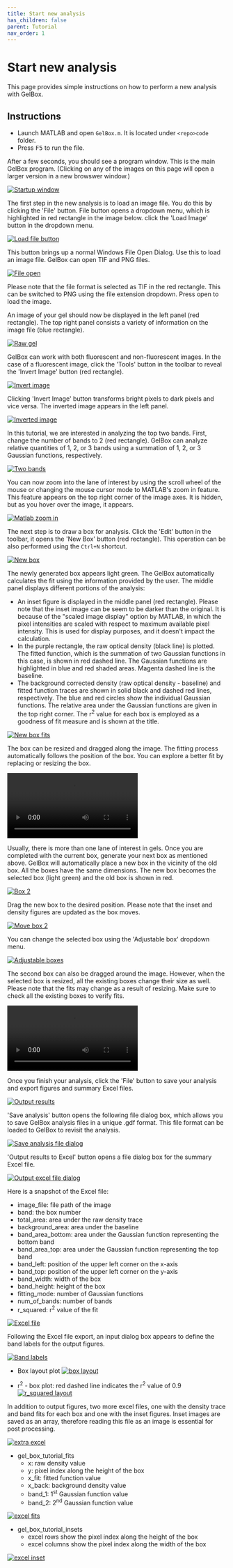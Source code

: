 ```yaml
---
title: Start new analysis
has_children: false
parent: Tutorial
nav_order: 1
---
```


# Start new analysis

This page provides simple instructions on how to perform a new analysis with GelBox.

## Instructions

+ Launch MATLAB and open `GelBox.m`. It is located under `<repo>code` folder.
+ Press <kbd>F5</kbd> to run the file.

After a few seconds, you should see a program window. This is the main GelBox program. (Clicking on any of the images on this page will open a larger version in a new browswer window.)

<a href="media/startup_window.png" target="_blank">![Startup window](media/startup_window.png)</a>

The first step in the new analysis is to load an image file. You do this by clicking the 'File' button. File button opens a dropdown menu, which is highlighted in red rectangle in the image below. click the 'Load Image' button in the dropdown menu.

<a href="media/load_file_button.png" target="_blank">![Load file button](media/load_file_button.png)</a>

This button brings up a normal Windows File Open Dialog. Use this to load an image file. GelBox can open TIF and PNG files.

<a href="media/file_open.png" target="_blank">![File open](media/file_open.png)</a>

Please note that the file format is selected as TIF in the red rectangle. This can be switched to PNG using the file extension dropdown. Press open to load the image.

An image of your gel should now be displayed in the left panel (red rectangle). The top right panel consists a variety of information on the image file (blue rectangle).

<a href="media/raw_gel.png" target="_blank">![Raw gel](media/raw_gel.png)</a>

GelBox can work with both fluorescent and non-fluorescent images. In the case of a fluorescent image, click the 'Tools' button in the toolbar to reveal the 'Invert Image' button (red rectangle).

<a href="media/invert_image.png" target="_blank">![Invert image](media/invert_image.png)</a>

Clicking 'Invert Image' button transforms bright pixels to dark pixels and vice versa. The inverted image appears in the left panel.

<a href="media/inverted_image.png" target="_blank">![Inverted image](media/inverted_image.png)</a>

In this tutorial, we are interested in analyzing the top two bands. First, change the number of bands to 2 (red rectangle). GelBox can analyze relative quantities of 1, 2, or 3 bands using a summation of 1, 2, or 3 Gaussian functions, respectively.

<a href="media/num_of_bands_two.png" target="_blank">![Two bands](media/num_of_bands_two.png)</a>

You can now zoom into the lane of interest by using the scroll wheel of the mouse or changing the mouse cursor mode to MATLAB's zoom in feature. This feature appears on the top right corner of the image axes. It is hidden, but as you hover over the image, it appears.

<a href="media/matlab_zoom_in.png" target="_blank">![Matlab zoom in](media/matlab_zoom_in.png)</a>

The next step is to draw a box for analysis. Click the 'Edit' button in the toolbar, it opens the 'New Box' button (red rectangle). This operation can be also performed using the `Ctrl+N` shortcut.

<a href="media/new_box.png" target="_blank">![New box](media/new_box.png)</a>

The newly generated box appears light green. The GelBox automatically calculates the fit using the information provided by the user. The middle panel displays different portions of the analysis:
+ An inset figure is displayed in the middle panel (red rectangle). Please note that the inset image can be seem to be darker than the original. It is because of the "scaled image display" option by MATLAB, in which the pixel intensities are scaled with respect to maximum available pixel intensity. This is used for display purposes, and it doesn't impact the calculation. 
+ In the purple rectangle, the raw optical density (black line) is plotted. The fitted function, which is the summation of two Gaussian functions in this case, is shown in red dashed line. The Gaussian functions are highlighted in blue and red shaded areas. Magenta dashed line is the baseline.
+ The background corrected density (raw optical density - baseline) and fitted function traces are shown in solid black and dashed red lines, respectively. The blue and red circles show the individual Gaussian functions. The relative area under the Gaussian functions are given in the top right corner. The r<sup>2</sup> value for each box is employed as a goodness of fit measure and is shown at the title. 

<a href="media/new_box_fits.png" target="_blank">![New box fits](media/new_box_fits.png)</a>

The box can be resized and dragged along the image. The fitting process automatically follows the position of the box. You can explore a better fit by replacing or resizing the box.

<video src="https://github.com/Campbell-Muscle-Lab/GelBox/assets/98066302/7a255e67-1787-4407-a8e8-2c4cc13d5a07" controls="controls" style="max-width: 730px;"></video>

Usually, there is more than one lane of interest in gels. Once you are completed with the current box, generate your next box as mentioned above. GelBox will automatically place a new box in the vicinity of the old box. All the boxes have the same dimensions. The new box becomes the selected box (light green) and the old box is shown in red.

<a href="media/box_2.png" target="_blank">![Box 2](media/box_2.png)</a>

Drag the new box to the desired position. Please note that the inset and density figures are updated as the box moves.

<a href="media/move_box_2.png" target="_blank">![Move box 2](media/move_box_2.png)</a>

You can change the selected box using the 'Adjustable box' dropdown menu.

<a href="media/adjustable_boxes.png" target="_blank">![Adjustable boxes](media/adjustable_boxes.png)</a>

The second box can also be dragged around the image. However, when the selected box is resized, all the existing boxes change their size as well. Please note that the fits may change as a result of resizing. Make sure to check all the existing boxes to verify fits.

<video src="https://github.com/Campbell-Muscle-Lab/GelBox/assets/98066302/2848c7d1-03c5-423c-ab88-7892be76779e" controls="controls" style="max-width: 730px;"></video>

Once you finish your analysis, click the 'File' button to save your analysis and export figures and summary Excel files.

<a href="media/output_results.png" target="_blank">![Output results](media/output_results.png)</a>

'Save analysis' button opens the following file dialog box, which allows you to save GelBox analysis files in a unique .gdf format. This file format can be loaded to GelBox to revisit the analysis.

<a href="media/save_analysis_file_dialog.png" target="_blank">![Save analysis file dialog](media/save_analysis_file_dialog.png)</a>

'Output results to Excel' button opens a file dialog box for the summary Excel file.

<a href="media/output_results_file_dialog.png" target="_blank">![Output excel file dialog](media/output_results_file_dialog.png)</a>

Here is a snapshot of the Excel file:
+ image_file: file path of the image
+ band: the box number
+ total_area: area under the raw density trace
+ background_area: area under the baseline
+ band_area_bottom: area under the Gaussian function representing the bottom band
+ band_area_top: area under the Gaussian function representing the top band
+ band_left: position of the upper left corner on the x-axis
+ band_top: position of the upper left corner on the y-axis
+ band_width: width of the box
+ band_height: height of the box
+ fitting_mode: number of Gaussian functions
+ num_of_bands: number of bands
+ r_squared: r<sup>2</sup> value of the fit

<a href="media/excel_file.png" target="_blank">![Excel file](media/excel_file.png)</a>

Following the Excel file export, an input dialog box appears to define the band labels for the output figures.

<a href="media/band_labels.png" target="_blank">![Band labels](media/band_labels.png)</a>

+ Box layout plot
<a href="media/gel_box_tutorial_boxes.png" target="_blank">![box layout](media/gel_box_tutorial_boxes.png)</a>

+ r<sup>2</sup> - box plot: red dashed line indicates the r<sup>2</sup> value of 0.9
<a href="media/gel_box_tutorial_r_squared.png" target="_blank">![r_squared layout](media/gel_box_tutorial_r_squared.png)</a>

In addition to output figures, two more excel files, one with the density trace and band fits for each box and one with the inset figures. Inset images are saved as an array, therefore reading this file as an image is essential for post processing.

<a href="media/extra_excel.PNG" target="_blank">![extra excel](media/extra_excel.PNG)</a>

+ gel_box_tutorial_fits
    - x: raw density value
    - y: pixel index along the height of the box
    - x_fit: fitted function value
    - x_back: background density value
    - band_1: 1<sup>st</sup> Gaussian function value
    - band_2: 2<sup>nd</sup> Gaussian function value

<a href="media/excel_fits.PNG" target="_blank">![excel fits](media/excel_fits.PNG)</a>

+ gel_box_tutorial_insets
    - excel rows show the pixel index along the height of the box
    - excel columns show the pixel index along the width of the box

<a href="media/excel_inset.PNG" target="_blank">![excel inset](media/excel_inset.PNG)</a>

